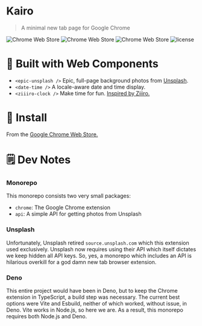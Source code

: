 # Kairo

> A minimal new tab page for Google Chrome

![Chrome Web Store](https://img.shields.io/chrome-web-store/v/lcomlokgcbklomfecjjpjlncapnhepbl.svg)
![Chrome Web Store](https://img.shields.io/chrome-web-store/users/lcomlokgcbklomfecjjpjlncapnhepbl.svg)
![Chrome Web Store](https://img.shields.io/chrome-web-store/stars/lcomlokgcbklomfecjjpjlncapnhepbl.svg)
![license](https://img.shields.io/github/license/jamiller619/kairo.svg)

# 🤖 Built with Web Components

- `<epic-unsplash />` Epic, full-page background photos from [Unsplash](http://www.unsplash.com).
- `<date-time />` A locale-aware date and time display.
- `<ziiiro-clock />` Make time for fun. [Inspired by Ziiiro.](http://www.ziiiro.com/)

# 💾 Install

From the [Google Chrome Web
Store.](https://chrome.google.com/webstore/detail/kairo/lcomlokgcbklomfecjjpjlncapnhepbl?hl=en-US)

# 🗒️ Dev Notes

### Monorepo

This monorepo consists two very small packages:

- `chrome`: The Google Chrome extension
- `api`: A simple API for getting photos from Unsplash

### Unsplash

Unfortunately, Unsplash retired `source.unsplash.com` which
this extension used exclusively. Unsplash now requires using
their API which itself dictates we keep hidden all API keys.
So, yes, a monorepo which includes an API is hilarious
overkill for a god damn new tab browser extension.

### Deno

This entire project would have been in Deno, but to keep the
Chrome extension in TypeScript, a build step was necessary.
The current best options were Vite and Esbuild, neither of
which worked, without issue, in Deno. Vite works in Node.js, so
here we are. As a result, this monorepo requires both Node.js and Deno.
